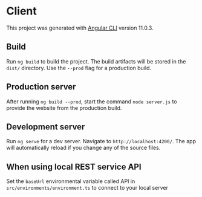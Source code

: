 # Client

This project was generated with [Angular CLI](https://github.com/angular/angular-cli) version 11.0.3.

## Build

Run `ng build` to build the project. The build artifacts will be stored in the `dist/` directory. Use the `--prod` flag for a production build.

## Production server

After running `ng build --prod`, start the command `node server.js` to provide the website from the production build.

## Development server

Run `ng serve` for a dev server. Navigate to `http://localhost:4200/`. The app will automatically reload if you change any of the source files.

## When using local REST service API

Set the `baseUrl` environmental variable called API in `src/environments/environment.ts` to connect to your local server
